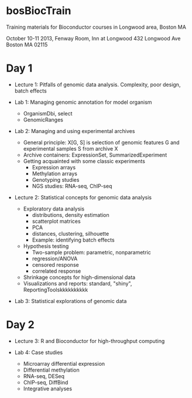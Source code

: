 bosBiocTrain
============

Training materials for Bioconductor courses in Longwood area, Boston MA

October 10-11 2013, Fenway Room, Inn at Longwood
432 Longwood Ave Boston MA 02115

Day 1
=====

 * Lecture 1: Pitfalls of genomic data analysis.
  Complexity, poor design, batch effects

 * Lab 1: Managing genomic annotation for model organism
   + OrganismDbi, select
   + GenomicRanges

 * Lab 2: Managing and using experimental archives
   + General principle: X[G, S] is selection of genomic features G
    and experimental samples S from archive X
   + Archive containers: ExpressionSet, SummarizedExperiment
   + Getting acquainted with some classic experiments
     - Expression arrays
     - Methylation arrays
     - Genotyping studies
     - NGS studies: RNA-seq, ChIP-seq
 * Lecture 2: Statistical concepts for genomic data analysis
   + Exploratory data analysis
     - distributions, density estimation
     - scatterplot matrices
     - PCA
     - distances, clustering, silhouette
     - Example: identifying batch effects
   + Hypothesis testing
     - Two-sample problem: parametric, nonparametric
     - regression/ANOVA
     - censored response
     - correlated response
   + Shrinkage concepts for high-dimensional data
   + Visualizations and reports: standard, "shiny", ReportingToolskkkkkkkkkk

 * Lab 3: Statistical explorations of genomic data

Day 2
=====
 * Lecture 3: R and Bioconductor for high-throughput computing

 * Lab 4: Case studies
   + Microarray differential expression
   + Differential methylation
   + RNA-seq, DESeq
   + ChIP-seq, DiffBind
   + Integrative analyses
